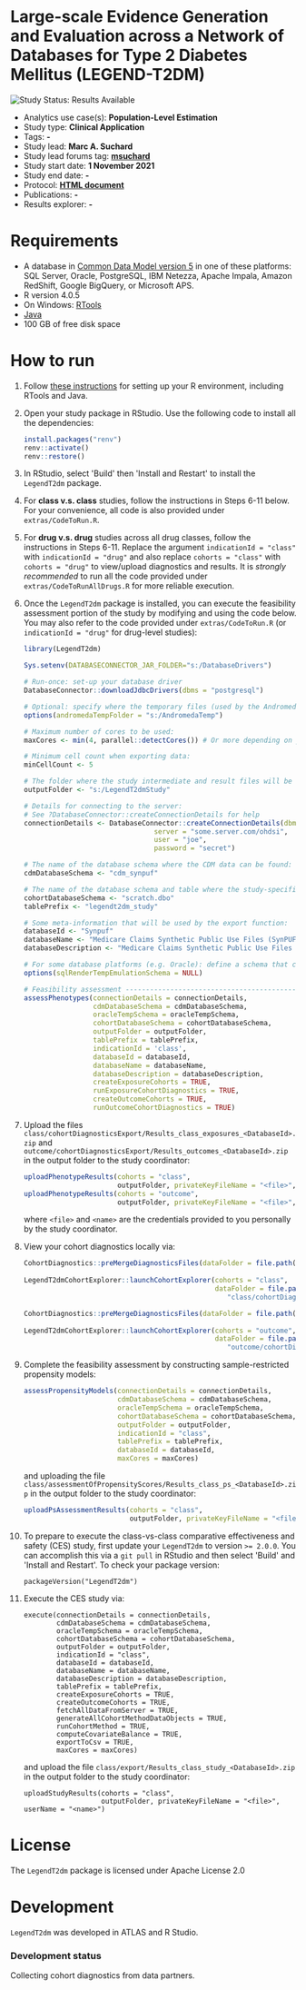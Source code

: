 Large-scale Evidence Generation and Evaluation across a Network of Databases for Type 2 Diabetes Mellitus (LEGEND-T2DM)
=============================================================================

<img src="https://img.shields.io/badge/Study%20Status-Results%20Available-yellow.svg" alt="Study Status: Results Available">

- Analytics use case(s): **Population-Level Estimation**
- Study type: **Clinical Application**
- Tags: **-**
- Study lead: **Marc A. Suchard**
- Study lead forums tag: **[msuchard](https://forums.ohdsi.org/u/msuchard)**
- Study start date: **1 November 2021**
- Study end date: **-**
- Protocol: **[HTML document](https://ohdsi-studies.github.io/LegendT2dm/Protocol.html)**
- Publications: **-**
- Results explorer: **-**

Requirements
============

- A database in [Common Data Model version 5](https://github.com/OHDSI/CommonDataModel) in one of these platforms: SQL Server, Oracle, PostgreSQL, IBM Netezza, Apache Impala, Amazon RedShift, Google BigQuery, or Microsoft APS.
- R version 4.0.5
- On Windows: [RTools](http://cran.r-project.org/bin/windows/Rtools/)
- [Java](http://java.com)
- 100 GB of free disk space

How to run
==========
1. Follow [these instructions](https://ohdsi.github.io/Hades/rSetup.html) for setting up your R environment, including RTools and Java.

2. Open your study package in RStudio. Use the following code to install all the dependencies:

	```r
	install.packages("renv")
	renv::activate()
	renv::restore()
	```

3. In RStudio, select 'Build' then 'Install and Restart' to install the `LegendT2dm` package.

4. For **class v.s. class** studies, follow the instructions in Steps 6-11 below. For your convenience, all code is also provided under `extras/CodeToRun.R`.

5. For **drug v.s. drug** studies across all drug classes, follow the instructions in Steps 6-11. Replace the argument `indicationId = "class"` with `indicationId = "drug"` and also replace `cohorts = "class"` with `cohorts = "drug"` to view/upload diagnostics and results. It is _strongly recommended_ to run all the code provided under `extras/CodeToRunAllDrugs.R` for more reliable execution. 

6. Once the `LegendT2dm` package is installed, you can execute the feasibility assessment portion of the study by modifying and using the code below. You may also refer to the code provided under `extras/CodeToRun.R` (or `indicationId = "drug"` for drug-level studies):

	```r
	library(LegendT2dm)
	
	Sys.setenv(DATABASECONNECTOR_JAR_FOLDER="s:/DatabaseDrivers")
	
	# Run-once: set-up your database driver
	DatabaseConnector::downloadJdbcDrivers(dbms = "postgresql")
	
	# Optional: specify where the temporary files (used by the Andromeda package) will be created:
	options(andromedaTempFolder = "s:/AndromedaTemp")

	# Maximum number of cores to be used:
	maxCores <- min(4, parallel::detectCores()) # Or more depending on your hardware

	# Minimum cell count when exporting data:
	minCellCount <- 5

	# The folder where the study intermediate and result files will be written:
	outputFolder <- "s:/LegendT2dmStudy"

	# Details for connecting to the server:
	# See ?DatabaseConnector::createConnectionDetails for help
	connectionDetails <- DatabaseConnector::createConnectionDetails(dbms = "postgresql",
									server = "some.server.com/ohdsi",
									user = "joe",
									password = "secret")

	# The name of the database schema where the CDM data can be found:
	cdmDatabaseSchema <- "cdm_synpuf"

	# The name of the database schema and table where the study-specific cohorts will be instantiated:
	cohortDatabaseSchema <- "scratch.dbo"
	tablePrefix <- "legendt2dm_study"

	# Some meta-information that will be used by the export function:
	databaseId <- "Synpuf"
	databaseName <- "Medicare Claims Synthetic Public Use Files (SynPUFs)"
	databaseDescription <- "Medicare Claims Synthetic Public Use Files (SynPUFs) were created to allow interested parties to gain familiarity using Medicare claims data while protecting beneficiary privacy. These files are intended to promote development of software and applications that utilize files in this format, train researchers on the use and complexities of Centers for Medicare and Medicaid Services (CMS) claims, and support safe data mining innovations. The SynPUFs were created by combining randomized information from multiple unique beneficiaries and changing variable values. This randomization and combining of beneficiary information ensures privacy of health information."

	# For some database platforms (e.g. Oracle): define a schema that can be used to emulate temp tables:
	options(sqlRenderTempEmulationSchema = NULL)

	# Feasibility assessment ---------------------------------------------------------
	assessPhenotypes(connectionDetails = connectionDetails,
					 cdmDatabaseSchema = cdmDatabaseSchema,
					 oracleTempSchema = oracleTempSchema,
					 cohortDatabaseSchema = cohortDatabaseSchema,
					 outputFolder = outputFolder,
					 tablePrefix = tablePrefix,
					 indicationId = 'class',
					 databaseId = databaseId,
					 databaseName = databaseName,
					 databaseDescription = databaseDescription,
					 createExposureCohorts = TRUE,
					 runExposureCohortDiagnostics = TRUE,
					 createOutcomeCohorts = TRUE,
					 runOutcomeCohortDiagnostics = TRUE)

	```

7. Upload the files ```class/cohortDiagnosticsExport/Results_class_exposures_<DatabaseId>.zip``` and ```outcome/cohortDiagnosticsExport/Results_outcomes_<DatabaseId>.zip``` in the output folder to the study coordinator:

	```r
	uploadPhenotypeResults(cohorts = "class",
	                       outputFolder, privateKeyFileName = "<file>", userName = "<name>"
	uploadPhenotypeResults(cohorts = "outcome",
	                       outputFolder, privateKeyFileName = "<file>", userName = "<name>")
  	```
  	
	where `<file>` and `<name>` are the credentials provided to you personally by the study coordinator.
  
8. View your cohort diagnostics locally via:

	```r
	CohortDiagnostics::preMergeDiagnosticsFiles(dataFolder = file.path(outputFolder, 
	                                                                   "class/cohortDiagnosticsExport"))
	LegendT2dmCohortExplorer::launchCohortExplorer(cohorts = "class",
	                                               dataFolder = file.path(outputFolder, 
						                              "class/cohortDiagnosticsExport"))

	CohortDiagnostics::preMergeDiagnosticsFiles(dataFolder = file.path(outputFolder, 
	                                                                   "outcome/cohortDiagnosticsExport"))
	LegendT2dmCohortExplorer::launchCohortExplorer(cohorts = "outcome",
	                                               dataFolder = file.path(outputFolder, 
						                              "outcome/cohortDiagnosticsExport"))
	```

9. Complete the feasibility assessment by constructing sample-restricted propensity models: 
  	```r
	assessPropensityModels(connectionDetails = connectionDetails,
	                       cdmDatabaseSchema = cdmDatabaseSchema,
	                       oracleTempSchema = oracleTempSchema,
	                       cohortDatabaseSchema = cohortDatabaseSchema,
	                       outputFolder = outputFolder,
	                       indicationId = "class",
	                       tablePrefix = tablePrefix,
	                       databaseId = databaseId,
	                       maxCores = maxCores)
	```
  	and uploading the file ```class/assessmentOfPropensityScores/Results_class_ps_<DatabaseId>.zip``` in the output folder to the study coordinator:
  
	```r
  	uploadPsAssessmentResults(cohorts = "class",
	                          outputFolder, privateKeyFileName = "<file>", userName = "<name>")
	```

10. To prepare to execute the class-vs-class comparative effectiveness and safety (CES) study, first update your `LegendT2dm` to version `>= 2.0.0`.  You can accomplish this via a `git pull` in RStudio and then select 'Build' and 'Install and Restart'.  To check your package version:
  	```
  	packageVersion("LegendT2dm")
  	```

11. Execute the CES study via:
	```
	execute(connectionDetails = connectionDetails,
        	cdmDatabaseSchema = cdmDatabaseSchema,
        	oracleTempSchema = oracleTempSchema,
        	cohortDatabaseSchema = cohortDatabaseSchema,
        	outputFolder = outputFolder,
        	indicationId = "class",
        	databaseId = databaseId,
        	databaseName = databaseName,
        	databaseDescription = databaseDescription,
        	tablePrefix = tablePrefix,
        	createExposureCohorts = TRUE, 
        	createOutcomeCohorts = TRUE,  
        	fetchAllDataFromServer = TRUE,
        	generateAllCohortMethodDataObjects = TRUE,
        	runCohortMethod = TRUE,
        	computeCovariateBalance = TRUE,
        	exportToCsv = TRUE,
        	maxCores = maxCores)
	```
	and upload the file ```class/export/Results_class_study_<DatabaseId>.zip``` in the output folder to the study coordinator:
	```
	uploadStudyResults(cohorts = "class",
	                   outputFolder, privateKeyFileName = "<file>", userName = "<name>")
	```

License
=======
The `LegendT2dm` package is licensed under Apache License 2.0

Development
===========
`LegendT2dm` was developed in ATLAS and R Studio.

### Development status

Collecting cohort diagnostics from data partners.
